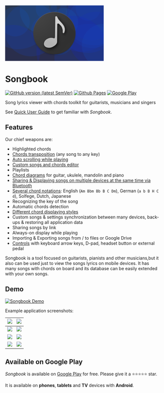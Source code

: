 ![](./assets/banner.png)

# Songbook

[![GitHub version (latest SemVer)](https://img.shields.io/github/v/tag/igrek51/android-songbook?label=GitHub&sort=semver)](https://github.com/igrek51/android-songbook)
[![Github Pages](https://img.shields.io/badge/docs-github.io-blue)](https://igrek51.github.io/android-songbook)
[![Google Play](https://img.shields.io/badge/Google%20Play-igrek.songbook-blue)](https://play.google.com/store/apps/details?id=igrek.songbook)

Song lyrics viewer with chords toolkit for guitarists, musicians and singers

See [Quick User Guide](./quick-guide.md) to get familiar with *Songbook*.

## Features
Our chief weapons are:

- Highlighted chords
- [Chords transposition](./transpose.md) (any song to any key)
- [Auto scrolling while playing](./autoscroll.md)
- [Custom songs and chords editor](./chords-editor.md)
- Playlists
- [Chord diagrams](./chord-diagrams.md) for guitar, ukulele, mandolin and piano
- [Sharing & Displaying songs on multiple devices at the same time via Bluetooth](./bluetooth-sharing.md)
- [Several chord notations](./chord-notations.md): English (`Am Bbm Bb B C Dm`), German (`a b B H C d`), Solfege, Dutch, Japanese
- Recognizing the key of the song
- Automatic chords detection
- [Different chord displaying styles](./displaying-styles.md)
- Custom songs & settings synchronization between many devices, back-ups & restoring all application data
- Sharing songs by link
- Always-on display while playing
- Importing & Exporting songs from / to files or Google Drive
- [Controls](./controls.md) with keyboard arrow keys, D-pad, headset button or external pedal

Songbook is a tool focused on guitarists, pianists and other musicians,but it also can be used just to view the songs lyrics on mobile devices.
It has many songs with chords on board and its database can be easily extended with your own songs.

## Demo
[![Songbook Demo](https://img.youtube.com/vi/VMsKZNkbl3A/0.jpg)](https://www.youtube.com/watch?v=VMsKZNkbl3A)

Example application screenshots:

| [![](./assets/screenshots-mobile-en/01.png)](./assets/screenshots-mobile-en/01.png) | [![](./assets/screenshots-mobile-en/02.png)](./assets/screenshots-mobile-en/02.png) |
|---|---|
| [![](./assets/screenshots-mobile-en/03.png)](./assets/screenshots-mobile-en/03.png) | [![](./assets/screenshots-mobile-en/04.png)](./assets/screenshots-mobile-en/04.png) |
| [![](./assets/screenshots-mobile-en/05.png)](./assets/screenshots-mobile-en/05.png) | [![](./assets/screenshots-mobile-en/06.png)](./assets/screenshots-mobile-en/06.png) |
| [![](./assets/screenshots-mobile-en/07.png)](./assets/screenshots-mobile-en/07.png) | [![](./assets/screenshots-mobile-en/08.png)](./assets/screenshots-mobile-en/08.png) |

## Available on Google Play

*Songbook* is available on [Google Play](https://play.google.com/store/apps/details?id=igrek.songbook) for free.
Please give it a ⭐️⭐️⭐️⭐️⭐️ star.

It is available on **phones**, **tablets** and **TV** devices with **Android**.
